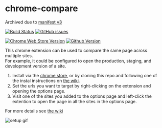 # chrome-compare 

Archived due to [manifest v3](https://developer.chrome.com/docs/extensions/mv3/intro/#start-the-conversion)

[![Build Status](https://github.com/ConorSheehan1/chrome-compare/workflows/ci/badge.svg)](https://github.com/ConorSheehan1/chrome-compare/actions/)
[![GitHub issues](https://img.shields.io/github/issues/ConorSheehan1/chrome-compare.svg)](ConorSheehan1/chrome-compare/issues)

[![Chrome Web Store Version](https://img.shields.io/chrome-web-store/v/fbojbhlkngpihcjhjhadacdfikocgjfe.svg)](https://chrome.google.com/webstore/detail/chrome-compare/fbojbhlkngpihcjhjhadacdfikocgjfe?hl=en-GB)
[![Github Version](https://img.shields.io/github/tag/ConorSheehan1/chrome-compare.svg)](https://github.com/ConorSheehan1/chrome-compare/releases)

This chrome extension can be used to compare the same page across multiple sites.  
For example, it could be configured to open the production, staging, and development version of a site.  

1. Install via the [chrome store](https://chrome.google.com/webstore/detail/chrome-compare/fbojbhlkngpihcjhjhadacdfikocgjfe), or by cloning this repo and following one of the instal instructions on [the wiki](https://github.com/ConorSheehan1/chrome-compare/wiki/Setup).
1. Set the urls you want to target by right-clicking on the extension and opening the options page. 
1. Visit one of the sites you added to the options page and left-click the extention to open the page in all the sites in the options page.

For more details see [the wiki](https://github.com/ConorSheehan1/chrome-compare/wiki)

![setup gif](https://github.com/ConorSheehan1/chrome-compare/wiki/docs_assets/options.gif) 



